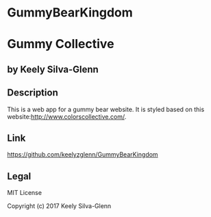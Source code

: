 # GummyBearKingdom

  # Gummy Collective
  ## by Keely Silva-Glenn


  ## Description

  This is a web app for a gummy bear website. It is styled based on this website:http://www.colorscollective.com/.

  ## Link
  https://github.com/keelyzglenn/GummyBearKingdom


  ## Legal
  MIT License

  Copyright (c) 2017 Keely Silva-Glenn
